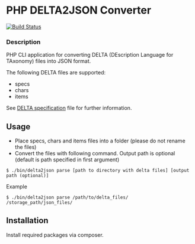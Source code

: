 # PHP DELTA2JSON Converter

[![Build Status](https://travis-ci.org/gloord/delta2json.svg?branch=master)](https://travis-ci.org/gloord/delta2json)

### Description

PHP CLI application for converting DELTA (DEscription Language for TAxonomy) files into JSON format.

The following DELTA files are supported: 
 - specs
 - chars 
 - items

See [DELTA specification](https://github.com/tdwg/delta/blob/master/107-516-1-ED.pdf) file for further information.

## Usage

- Place specs, chars and items files into a folder (please do not rename the files)
- Convert the files with following command. Output path is optional (default is path specified in first argument)

```
$ ./bin/delta2json parse [path to directory with delta files] [output path (optional)]
```
Example
```
$ ./bin/delta2json parse /path/to/delta_files/ /storage_path/json_files/
```


## Installation

Install required packages via composer.
